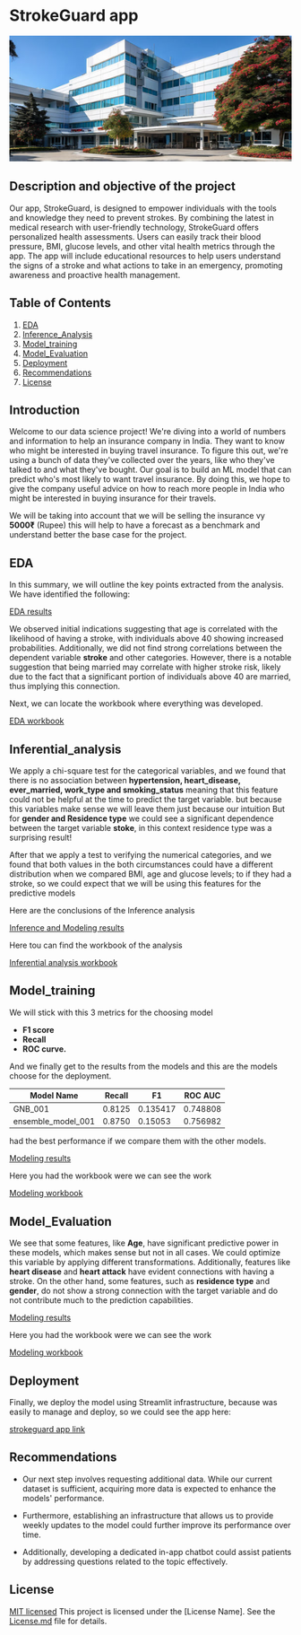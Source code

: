 # StrokeGuard app

![StrokeGuard](results/img/StrokeGuard_background.png)

## Description and objective of the project

Our app, StrokeGuard, is designed to empower individuals with the tools and knowledge
they need to prevent strokes. By combining the latest in medical research with user-friendly 
technology, StrokeGuard offers personalized health assessments.
Users can easily track their blood pressure, BMI, glucose levels,
and other vital health metrics through the app. 
The app will include educational resources to help users understand the signs of a stroke 
and what actions to take in an emergency, promoting awareness and proactive health management.

## Table of Contents

1. [EDA](#EDA)
2. [Inference_Analysis](#Inferential_analysis)
3. [Model_training](#Model_training)
4. [Model_Evaluation](#Model_Evaluation)
5. [Deployment](#Deployment)
6. [Recommendations](#Recommendations)
7. [License](#License)

## Introduction

Welcome to our data science project! We're diving into a world of numbers and information to help an 
insurance company in India. They want to know who might be interested in buying travel insurance.
To figure this out, we're using a bunch of data they've collected over the years,
like who they've talked to and what they've bought. Our goal is to build an ML model that can predict
who's most likely to want travel insurance. By doing this, we hope to give the company useful advice
on how to reach more people in India who might be interested in buying insurance for their travels.

We will be taking into account that we will be selling the insurance vy **5000₹** (Rupee) this will help to have a forecast as a benchmark and understand better the base case for the project.

## EDA

In this summary, we will outline the key points extracted from the analysis. We have identified the following:

[EDA results](./results/EDA_findings.md)

We observed initial indications suggesting that age is correlated with the likelihood of having a stroke,
with individuals above 40 showing increased probabilities. Additionally, we did not find strong correlations
between the dependent variable **stroke** and other categories. However, there is a notable suggestion 
that being married may correlate with higher stroke risk, likely due to the fact that a significant portion 
of individuals above 40 are married, thus implying this connection.

Next, we can locate the workbook where everything was developed.

[EDA workbook](./001_EDA.ipynb)


## Inferential_analysis

We apply a chi-square test for the categorical variables, and we found that there is no association between
**hypertension, heart_disease, ever_married, work_type and smoking_status** meaning that this feature could 
not be helpful at the time to predict the target variable. but because this variables make sense we will leave them
just because our intuition But for **gender and Residence type** we could see a significant dependence between
the target variable **stoke**, in this context residence type was a surprising result!

After that we apply a test to verifying the numerical categories, and we found that both values in the both 
circumstances could have a different distribution when we compared BMI, age and glucose levels; to if they had a stroke,
so we could expect that we will be using this features for the predictive models

Here are the conclusions of the Inference analysis

[Inference and Modeling results ](./results/Inference_and_modeling.md)

Here tou can find the workbook of the analysis

[Inferential analysis workbook ](./002_Inference.ipynb)

## Model_training

We will stick with this 3 metrics for the choosing model
- **F1 score**
- **Recall**
- **ROC curve.**

And we finally get to the results from the models and this are the models choose for the deployment.

| Model Name         | Recall | F1      | ROC AUC  |
|--------------------|--------|---------|----------|
| GNB_001            | 0.8125 | 0.135417| 0.748808 |
| ensemble_model_001 | 0.8750 | 0.15053 | 0.756982 |

had the best performance if we compare them with the other models.

[Modeling results ](./results/Inference_and_modeling.md)

Here you had the workbook were we can see the work

[Modeling workbook ](./003_modeling_selection.ipynb)

## Model_Evaluation

We see that some features, like **Age**, have significant predictive power in these models, which makes sense but 
not in all cases. We could optimize this variable by applying different transformations. Additionally, features 
like **heart disease** and **heart attack** have evident connections with having a stroke. On the other hand, 
some features, such as **residence type** and **gender**, do not show a strong connection with the target variable
and do not contribute much to the prediction capabilities.

[Modeling results ](./results/Interpretability_model.md)

Here you had the workbook were we can see the work

[Modeling workbook ](./004_interpretability_model.ipynb)


## Deployment

Finally, we deploy the model using Streamlit infrastructure, because was easily to manage and deploy, so we could see 
the app here:


[strokeguard app link](https://auszed-strokeguard.streamlit.app/)


## Recommendations

- Our next step involves requesting additional data. While our current dataset is sufficient, acquiring more data is expected to enhance the models' performance.
  
- Furthermore, establishing an infrastructure that allows us to provide weekly updates to the model could further improve its performance over time.
  
- Additionally, developing a dedicated in-app chatbot could assist patients by addressing questions related to the topic effectively.
## License
[MIT licensed](./License.md)
This project is licensed under the [License Name]. See the [License.md](License.md) file for details.

